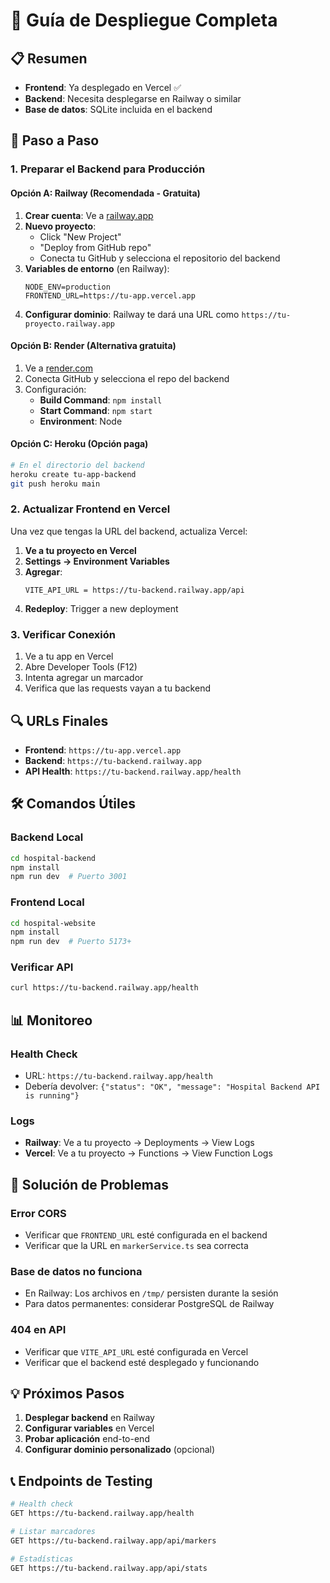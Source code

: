 # 🚀 Guía de Despliegue Completa

## 📋 Resumen
- **Frontend**: Ya desplegado en Vercel ✅
- **Backend**: Necesita desplegarse en Railway o similar
- **Base de datos**: SQLite incluida en el backend

## 🔧 Paso a Paso

### 1. Preparar el Backend para Producción

#### Opción A: Railway (Recomendada - Gratuita)

1. **Crear cuenta**: Ve a [railway.app](https://railway.app)
2. **Nuevo proyecto**: 
   - Click "New Project"
   - "Deploy from GitHub repo"
   - Conecta tu GitHub y selecciona el repositorio del backend
3. **Variables de entorno** (en Railway):
   ```
   NODE_ENV=production
   FRONTEND_URL=https://tu-app.vercel.app
   ```
4. **Configurar dominio**: Railway te dará una URL como `https://tu-proyecto.railway.app`

#### Opción B: Render (Alternativa gratuita)

1. Ve a [render.com](https://render.com)
2. Conecta GitHub y selecciona el repo del backend
3. Configuración:
   - **Build Command**: `npm install`
   - **Start Command**: `npm start`
   - **Environment**: Node

#### Opción C: Heroku (Opción paga)

```bash
# En el directorio del backend
heroku create tu-app-backend
git push heroku main
```

### 2. Actualizar Frontend en Vercel

Una vez que tengas la URL del backend, actualiza Vercel:

1. **Ve a tu proyecto en Vercel**
2. **Settings → Environment Variables**
3. **Agregar**:
   ```
   VITE_API_URL = https://tu-backend.railway.app/api
   ```
4. **Redeploy**: Trigger a new deployment

### 3. Verificar Conexión

1. Ve a tu app en Vercel
2. Abre Developer Tools (F12)
3. Intenta agregar un marcador
4. Verifica que las requests vayan a tu backend

## 🔍 URLs Finales

- **Frontend**: `https://tu-app.vercel.app`
- **Backend**: `https://tu-backend.railway.app`
- **API Health**: `https://tu-backend.railway.app/health`

## 🛠️ Comandos Útiles

### Backend Local
```bash
cd hospital-backend
npm install
npm run dev  # Puerto 3001
```

### Frontend Local
```bash
cd hospital-website
npm install
npm run dev  # Puerto 5173+
```

### Verificar API
```bash
curl https://tu-backend.railway.app/health
```

## 📊 Monitoreo

### Health Check
- URL: `https://tu-backend.railway.app/health`
- Debería devolver: `{"status": "OK", "message": "Hospital Backend API is running"}`

### Logs
- **Railway**: Ve a tu proyecto → Deployments → View Logs
- **Vercel**: Ve a tu proyecto → Functions → View Function Logs

## 🚨 Solución de Problemas

### Error CORS
- Verificar que `FRONTEND_URL` esté configurada en el backend
- Verificar que la URL en `markerService.ts` sea correcta

### Base de datos no funciona
- En Railway: Los archivos en `/tmp/` persisten durante la sesión
- Para datos permanentes: considerar PostgreSQL de Railway

### 404 en API
- Verificar que `VITE_API_URL` esté configurada en Vercel
- Verificar que el backend esté desplegado y funcionando

## 💡 Próximos Pasos

1. **Desplegar backend** en Railway
2. **Configurar variables** en Vercel
3. **Probar aplicación** end-to-end
4. **Configurar dominio personalizado** (opcional)

## 📞 Endpoints de Testing

```bash
# Health check
GET https://tu-backend.railway.app/health

# Listar marcadores
GET https://tu-backend.railway.app/api/markers

# Estadísticas
GET https://tu-backend.railway.app/api/stats
```
